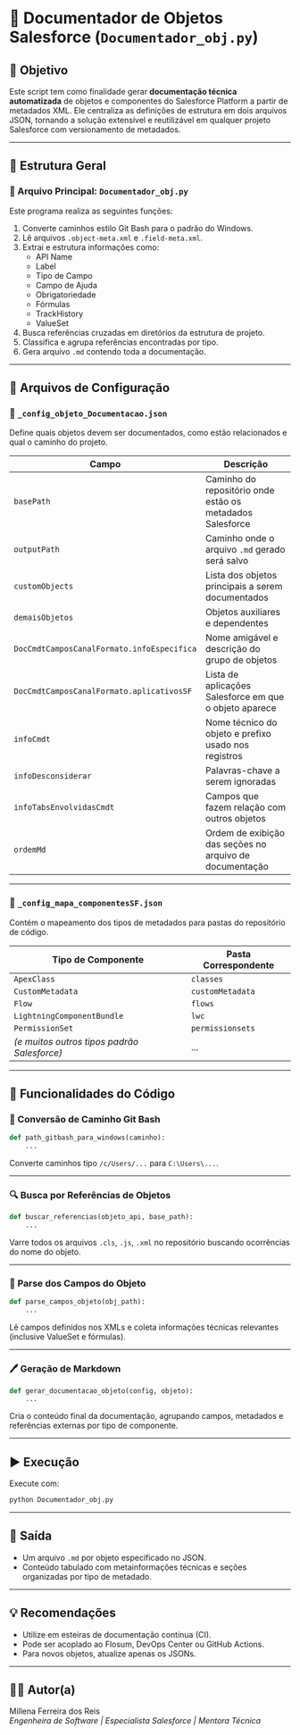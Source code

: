 
# 🧾 Documentador de Objetos Salesforce (`Documentador_obj.py`)

## 📌 Objetivo

Este script tem como finalidade gerar **documentação técnica automatizada** de objetos e componentes do Salesforce Platform a partir de metadados XML. Ele centraliza as definições de estrutura em dois arquivos JSON, tornando a solução extensível e reutilizável em qualquer projeto Salesforce com versionamento de metadados.

---

## 📂 Estrutura Geral

### 📁 Arquivo Principal: `Documentador_obj.py`

Este programa realiza as seguintes funções:

1. Converte caminhos estilo Git Bash para o padrão do Windows.
2. Lê arquivos `.object-meta.xml` e `.field-meta.xml`.
3. Extrai e estrutura informações como:
   - API Name
   - Label
   - Tipo de Campo
   - Campo de Ajuda
   - Obrigatoriedade
   - Fórmulas
   - TrackHistory
   - ValueSet
4. Busca referências cruzadas em diretórios da estrutura de projeto.
5. Classifica e agrupa referências encontradas por tipo.
6. Gera arquivo `.md` contendo toda a documentação.

---

## 📁 Arquivos de Configuração

### 🔧 `_config_objeto_Documentacao.json`

Define quais objetos devem ser documentados, como estão relacionados e qual o caminho do projeto.

| Campo | Descrição |
|-------|-----------|
| `basePath` | Caminho do repositório onde estão os metadados Salesforce |
| `outputPath` | Caminho onde o arquivo `.md` gerado será salvo |
| `customObjects` | Lista dos objetos principais a serem documentados |
| `demaisObjetos` | Objetos auxiliares e dependentes |
| `DocCmdtCamposCanalFormato.infoEspecifica` | Nome amigável e descrição do grupo de objetos |
| `DocCmdtCamposCanalFormato.aplicativosSF` | Lista de aplicações Salesforce em que o objeto aparece |
| `infoCmdt` | Nome técnico do objeto e prefixo usado nos registros |
| `infoDesconsiderar` | Palavras-chave a serem ignoradas |
| `infoTabsEnvolvidasCmdt` | Campos que fazem relação com outros objetos |
| `ordemMd` | Ordem de exibição das seções no arquivo de documentação |

---

### 🔧 `_config_mapa_componentesSF.json`

Contém o mapeamento dos tipos de metadados para pastas do repositório de código.

| Tipo de Componente | Pasta Correspondente |
|--------------------|----------------------|
| `ApexClass` | `classes` |
| `CustomMetadata` | `customMetadata` |
| `Flow` | `flows` |
| `LightningComponentBundle` | `lwc` |
| `PermissionSet` | `permissionsets` |
| *(e muitos outros tipos padrão Salesforce)* | ... |

---

## 🧠 Funcionalidades do Código

### 🔁 Conversão de Caminho Git Bash

```python
def path_gitbash_para_windows(caminho):
    ...
```
Converte caminhos tipo `/c/Users/...` para `C:\Users\...`.

---

### 🔍 Busca por Referências de Objetos

```python
def buscar_referencias(objeto_api, base_path):
    ...
```
Varre todos os arquivos `.cls`, `.js`, `.xml` no repositório buscando ocorrências do nome do objeto.

---

### 🧩 Parse dos Campos do Objeto

```python
def parse_campos_objeto(obj_path):
    ...
```
Lê campos definidos nos XMLs e coleta informações técnicas relevantes (inclusive ValueSet e fórmulas).

---

### 🖊️ Geração de Markdown

```python
def gerar_documentacao_objeto(config, objeto):
    ...
```
Cria o conteúdo final da documentação, agrupando campos, metadados e referências externas por tipo de componente.

---

## ▶️ Execução

Execute com:

```bash
python Documentador_obj.py
```

---

## 📁 Saída

- Um arquivo `.md` por objeto especificado no JSON.
- Conteúdo tabulado com metainformações técnicas e seções organizadas por tipo de metadado.

---

## 💡 Recomendações

- Utilize em esteiras de documentação contínua (CI).
- Pode ser acoplado ao Flosum, DevOps Center ou GitHub Actions.
- Para novos objetos, atualize apenas os JSONs.

---

## 👩‍💻 Autor(a)

Millena Ferreira dos Reis  
*Engenheira de Software | Especialista Salesforce | Mentora Técnica*
